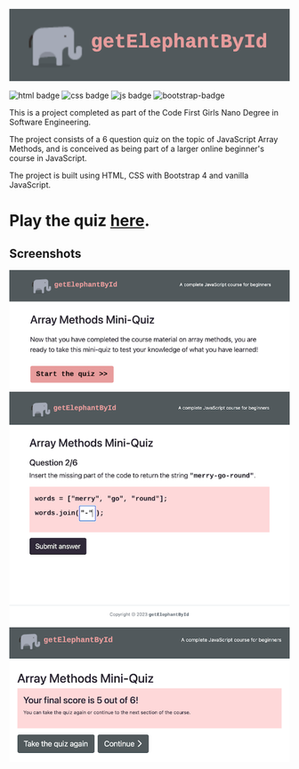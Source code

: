 ![getElephantByID logo](logo.jpg)

![html badge](https://img.shields.io/badge/HTML-239120?style=for-the-badge&logo=html5&logoColor=white) ![css badge](https://img.shields.io/badge/CSS-239120?&style=for-the-badge&logo=css3&logoColor=white) ![js badge](https://img.shields.io/badge/JavaScript-F7DF1E?style=for-the-badge&logo=javascript&logoColor=black) ![bootstrap-badge](https://img.shields.io/badge/Bootstrap-563D7C?style=for-the-badge&logo=bootstrap&logoColor=white)

This is a project completed as part of the Code First Girls Nano Degree in Software Engineering.

The project consists of a 6 question quiz on the topic of JavaScript Array Methods, and is conceived as being part of a larger online beginner's course in JavaScript.

The project is built using HTML, CSS with Bootstrap 4 and vanilla JavaScript.

# Play the quiz [here](https://jengori.github.io/getElephantById/).

## Screenshots
![screenshot](screenshot2.jpg)
![screenshot](screenshot1.jpg)
![screenshot](screenshot3.jpg)
